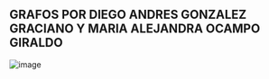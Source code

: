 ## GRAFOS POR DIEGO ANDRES GONZALEZ GRACIANO Y MARIA ALEJANDRA OCAMPO GIRALDO

![image](https://github.com/user-attachments/assets/1bb43129-7031-41e3-a7e7-5972edb7f34c)
